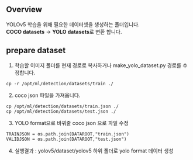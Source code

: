 ## Overview

YOLOv5 학습을 위해 필요한 데이터셋을 생성하는 폴더입니다.  
**COCO datasets** -> **YOLO datasets**로 변환 합니다.

## prepare dataset
1. 학습할 이미지 폴더를 현재 경로로 복사하거나 make_yolo_dataset.py 경로를 수정합니다.
```
cp -r /opt/ml/detection/datasets/train ./
```
2. coco json 파일을 가져옵니다.
```
cp /opt/ml/detection/datasets/train.json ./
cp /opt/ml/detection/datasets/test.json ./
```
3. YOLO format으로 바꿔줄 coco json 으로  파일 수정
```
TRAINJSON = os.path.join(DATAROOT,"train.json")
VALIDJSON = os.path.join(DATAROOT,"test.json")
``` 
4. 실행결과 : yolov5/dataset/yolov5 하위 폴더로 yolo format 데이터 생성